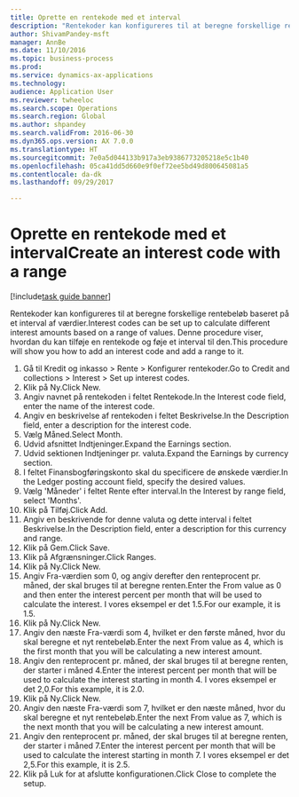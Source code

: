 ```yaml
--- 
title: Oprette en rentekode med et interval
description: "Rentekoder kan konfigureres til at beregne forskellige rentebeløb baseret på et interval af værdier."
author: ShivamPandey-msft
manager: AnnBe
ms.date: 11/10/2016
ms.topic: business-process
ms.prod: 
ms.service: dynamics-ax-applications
ms.technology: 
audience: Application User
ms.reviewer: twheeloc
ms.search.scope: Operations
ms.search.region: Global
ms.author: shpandey
ms.search.validFrom: 2016-06-30
ms.dyn365.ops.version: AX 7.0.0
ms.translationtype: HT
ms.sourcegitcommit: 7e0a5d044133b917a3eb9386773205218e5c1b40
ms.openlocfilehash: 05ca41dd5d660e9f0ef72ee5bd49d800645081a5
ms.contentlocale: da-dk
ms.lasthandoff: 09/29/2017

---
```

# <a name="create-an-interest-code-with-a-range"></a><span data-ttu-id="378ae-103">Oprette en rentekode med et interval</span><span class="sxs-lookup"><span data-stu-id="378ae-103">Create an interest code with a range</span></span>

[!include[task guide banner](../../includes/task-guide-banner.md)]

<span data-ttu-id="378ae-104">Rentekoder kan konfigureres til at beregne forskellige rentebeløb baseret på et interval af værdier.</span><span class="sxs-lookup"><span data-stu-id="378ae-104">Interest codes can be set up to calculate different interest amounts based on a range of values.</span></span> <span data-ttu-id="378ae-105">Denne procedure viser, hvordan du kan tilføje en rentekode og føje et interval til den.</span><span class="sxs-lookup"><span data-stu-id="378ae-105">This procedure will show you how to add an interest code and add a range to it.</span></span>

1. <span data-ttu-id="378ae-106">Gå til Kredit og inkasso > Rente > Konfigurer rentekoder.</span><span class="sxs-lookup"><span data-stu-id="378ae-106">Go to Credit and collections > Interest > Set up interest codes.</span></span>
2. <span data-ttu-id="378ae-107">Klik på Ny.</span><span class="sxs-lookup"><span data-stu-id="378ae-107">Click New.</span></span>
3. <span data-ttu-id="378ae-108">Angiv navnet på rentekoden i feltet Rentekode.</span><span class="sxs-lookup"><span data-stu-id="378ae-108">In the Interest code field, enter the name of the interest code.</span></span>
4. <span data-ttu-id="378ae-109">Angiv en beskrivelse af rentekoden i feltet Beskrivelse.</span><span class="sxs-lookup"><span data-stu-id="378ae-109">In the Description field, enter a description for the interest code.</span></span>
5. <span data-ttu-id="378ae-110">Vælg Måned.</span><span class="sxs-lookup"><span data-stu-id="378ae-110">Select Month.</span></span>
6. <span data-ttu-id="378ae-111">Udvid afsnittet Indtjeninger.</span><span class="sxs-lookup"><span data-stu-id="378ae-111">Expand the Earnings section.</span></span>
7. <span data-ttu-id="378ae-112">Udvid sektionen Indtjeninger pr. valuta.</span><span class="sxs-lookup"><span data-stu-id="378ae-112">Expand the Earnings by currency section.</span></span>
8. <span data-ttu-id="378ae-113">I feltet Finansbogføringskonto skal du specificere de ønskede værdier.</span><span class="sxs-lookup"><span data-stu-id="378ae-113">In the Ledger posting account field, specify the desired values.</span></span>
9. <span data-ttu-id="378ae-114">Vælg 'Måneder' i feltet Rente efter interval.</span><span class="sxs-lookup"><span data-stu-id="378ae-114">In the Interest by range field, select 'Months'.</span></span>
10. <span data-ttu-id="378ae-115">Klik på Tilføj.</span><span class="sxs-lookup"><span data-stu-id="378ae-115">Click Add.</span></span>
11. <span data-ttu-id="378ae-116">Angiv en beskrivende for denne valuta og dette interval i feltet Beskrivelse.</span><span class="sxs-lookup"><span data-stu-id="378ae-116">In the Description field, enter a description for this currency and range.</span></span>
12. <span data-ttu-id="378ae-117">Klik på Gem.</span><span class="sxs-lookup"><span data-stu-id="378ae-117">Click Save.</span></span>
13. <span data-ttu-id="378ae-118">Klik på Afgrænsninger.</span><span class="sxs-lookup"><span data-stu-id="378ae-118">Click Ranges.</span></span>
14. <span data-ttu-id="378ae-119">Klik på Ny.</span><span class="sxs-lookup"><span data-stu-id="378ae-119">Click New.</span></span>
15. <span data-ttu-id="378ae-120">Angiv Fra-værdien som 0, og angiv derefter den renteprocent pr. måned, der skal bruges til at beregne renten.</span><span class="sxs-lookup"><span data-stu-id="378ae-120">Enter the From value as 0 and then enter the interest percent per month that will be used to calculate the interest.</span></span> <span data-ttu-id="378ae-121">I vores eksempel er det 1.5.</span><span class="sxs-lookup"><span data-stu-id="378ae-121">For our example, it is 1.5.</span></span>
16. <span data-ttu-id="378ae-122">Klik på Ny.</span><span class="sxs-lookup"><span data-stu-id="378ae-122">Click New.</span></span>
17. <span data-ttu-id="378ae-123">Angiv den næste Fra-værdi som 4, hvilket er den første måned, hvor du skal beregne et nyt rentebeløb.</span><span class="sxs-lookup"><span data-stu-id="378ae-123">Enter the next From value as 4, which is the first month that you will be calculating a new interest amount.</span></span>
18. <span data-ttu-id="378ae-124">Angiv den renteprocent pr. måned, der skal bruges til at beregne renten, der starter i måned 4.</span><span class="sxs-lookup"><span data-stu-id="378ae-124">Enter the interest percent per month that will be used to calculate the interest starting in month 4.</span></span> <span data-ttu-id="378ae-125">I vores eksempel er det 2,0.</span><span class="sxs-lookup"><span data-stu-id="378ae-125">For this example, it is 2.0.</span></span>
19. <span data-ttu-id="378ae-126">Klik på Ny.</span><span class="sxs-lookup"><span data-stu-id="378ae-126">Click New.</span></span>
20. <span data-ttu-id="378ae-127">Angiv den næste Fra-værdi som 7, hvilket er den næste måned, hvor du skal beregne et nyt rentebeløb.</span><span class="sxs-lookup"><span data-stu-id="378ae-127">Enter the next From value as 7, which is the next month that you will be calculating a new interest amount.</span></span>
21. <span data-ttu-id="378ae-128">Angiv den renteprocent pr. måned, der skal bruges til at beregne renten, der starter i måned 7.</span><span class="sxs-lookup"><span data-stu-id="378ae-128">Enter the interest percent per month that will be used to calculate the interest starting in month 7.</span></span> <span data-ttu-id="378ae-129">I vores eksempel er det 2,5.</span><span class="sxs-lookup"><span data-stu-id="378ae-129">For this example, it is 2.5.</span></span>
22. <span data-ttu-id="378ae-130">Klik på Luk for at afslutte konfigurationen.</span><span class="sxs-lookup"><span data-stu-id="378ae-130">Click Close to complete the setup.</span></span>


